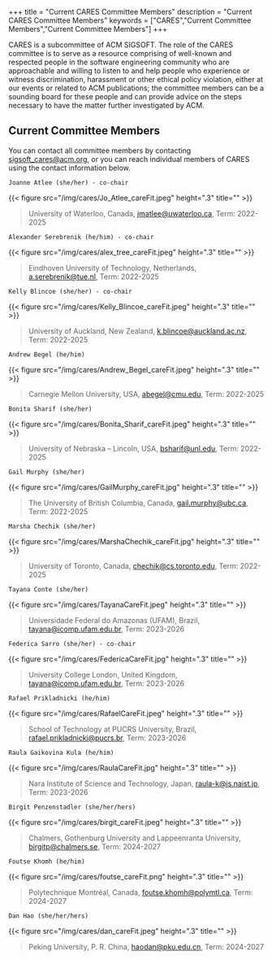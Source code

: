 
+++
title = "Current CARES Committee Members"
description = "Current CARES Committee Members"
keywords = ["CARES","Current Committee Members","Current Committee Members"]
+++

CARES is a subcommittee of ACM SIGSOFT. The role of the CARES committee is to serve as a resource comprising of well-known and respected people in the software engineering community who are approachable and willing to listen to and help people who experience or witness discrimination, harassment or other ethical policy violation, either at our events or related to ACM publications; the committee members can be a sounding board for these people and can provide advice on the steps necessary to have the matter further investigated by ACM.

## Current Committee Members
You can contact all committee members by contacting sigsoft_cares@acm.org, or you can reach individual members of CARES using the contact information below.

`Joanne Atlee (she/her) - co-chair`

{{< figure src="/img/cares/Jo_Atlee_careFit.jpeg" height=".3" title="" >}}

> University of Waterloo, Canada,  jmatlee@uwaterloo.ca, Term: 2022-2025

`Alexander Serebrenik (he/him) - co-chair`

{{< figure src="/img/cares/alex_tree_careFit.jpeg" height=".3" title="" >}}

> Eindhoven University of Technology, Netherlands, a.serebrenik@tue.nl, Term: 2022-2025 

`Kelly Blincoe (she/her) - co-chair`

{{< figure src="/img/cares/Kelly_Blincoe_careFit.jpeg" height=".3" title="" >}}

> University of Auckland, New Zealand, k.blincoe@auckland.ac.nz, Term: 2022-2025

`Andrew Begel (he/him)`

{{< figure src="/img/cares/Andrew_Begel_careFit.jpeg" height=".3" title="" >}}

> Carnegie Mellon University, USA, abegel@cmu.edu, Term: 2022-2025

`Bonita Sharif (she/her)`

{{< figure src="/img/cares/Bonita_Sharif_careFit.jpeg" height=".3" title="" >}}

> University of Nebraska – Lincoln, USA, bsharif@unl.edu, Term: 2022-2025

`Gail Murphy (she/her)`

{{< figure src="/img/cares/GailMurphy_careFit.jpg" height=".3" title="" >}}

> The University of British Columbia, Canada, gail.murphy@ubc.ca, Term: 2022-2025

`Marsha Chechik (she/her)`

{{< figure src="/img/cares/MarshaChechik_careFit.jpg" height=".3" title="" >}}

> University of Toronto, Canada, chechik@cs.toronto.edu, Term: 2022-2025

`Tayana Conte (she/her)`

{{< figure src="/img/cares/TayanaCareFit.jpeg" height=".3" title="" >}}

> Universidade Federal do Amazonas (UFAM), Brazil, tayana@icomp.ufam.edu.br, Term: 2023-2026

`Federica Sarro (she/her) - co-chair`

{{< figure src="/img/cares/FedericaCareFit.jpg" height=".3" title="" >}}

> University College London, United Kingdom, tayana@icomp.ufam.edu.br, Term: 2023-2026

`Rafael Prikladnicki (he/him)`

{{< figure src="/img/cares/RafaelCareFit.jpeg" height=".3" title="" >}}

> School of Technology at PUCRS University, Brazil, rafael.prikladnicki@pucrs.br, Term: 2023-2026

`Raula Gaikovina Kula (he/him)`

{{< figure src="/img/cares/RaulaCareFit.jpg" height=".3" title="" >}}

> Nara Institute of Science and Technology, Japan, raula-k@is.naist.jp, Term: 2023-2026

`Birgit Penzenstadler (she/her/hers)`

{{< figure src="/img/cares/birgit_careFit.jpeg" height=".3" title="" >}}

> Chalmers, Gothenburg University and Lappeenranta University, birgitp@chalmers.se, Term: 2024-2027

`Foutse Khomh (he/him)`

{{< figure src="/img/cares/foutse_careFit.png" height=".3" title="" >}}

> Polytechnique Montréal, Canada,  foutse.khomh@polymtl.ca, Term: 2024-2027

`Dan Hao (she/her/hers)`

{{< figure src="/img/cares/dan_careFit.jpeg" height=".3" title="" >}}

> Peking University, P. R. China, haodan@pku.edu.cn, Term: 2024-2027
